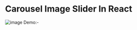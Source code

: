 # Carousel Image Slider In React
![image](https://user-images.githubusercontent.com/74202040/215264580-e7dc2ac5-64ab-433e-8cc4-ccc937149861.png)
Demo:- 
